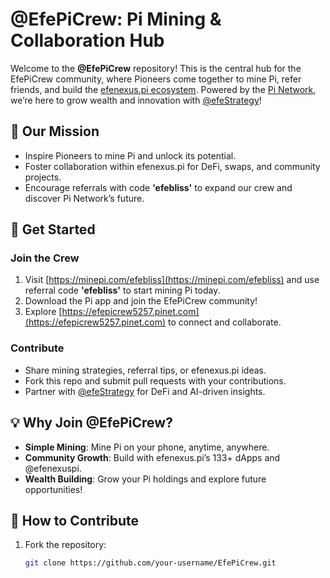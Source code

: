  # @EfePiCrew: Pi Mining & Collaboration Hub

Welcome to the **@EfePiCrew** repository! This is the central hub for the EfePiCrew community, where Pioneers come together to mine Pi, refer friends, and build the [efenexus.pi ecosystem](https://efepicrew5257.pinet.com). Powered by the [Pi Network](https://minepi.com/efebliss), we’re here to grow wealth and innovation with [@efeStrategy](https://github.com/efeStrategy)!

## 🌟 Our Mission
- Inspire Pioneers to mine Pi and unlock its potential.
- Foster collaboration within efenexus.pi for DeFi, swaps, and community projects.
- Encourage referrals with code **'efebliss'** to expand our crew and discover Pi Network’s future.

## 🚀 Get Started
### Join the Crew
1. Visit [https://minepi.com/efebliss](https://minepi.com/efebliss) and use referral code **'efebliss'** to start mining Pi today.
2. Download the Pi app and join the EfePiCrew community!
3. Explore [https://efepicrew5257.pinet.com](https://efepicrew5257.pinet.com) to connect and collaborate.

### Contribute
- Share mining strategies, referral tips, or efenexus.pi ideas.
- Fork this repo and submit pull requests with your contributions.
- Partner with [@efeStrategy](https://github.com/efeStrategy) for DeFi and AI-driven insights.

## 💡 Why Join @EfePiCrew?
- **Simple Mining**: Mine Pi on your phone, anytime, anywhere.
- **Community Growth**: Build with efenexus.pi’s 133+ dApps and @efenexuspi.
- **Wealth Building**: Grow your Pi holdings and explore future opportunities!

## 🤝 How to Contribute
1. Fork the repository:
   ```bash
   git clone https://github.com/your-username/EfePiCrew.git
